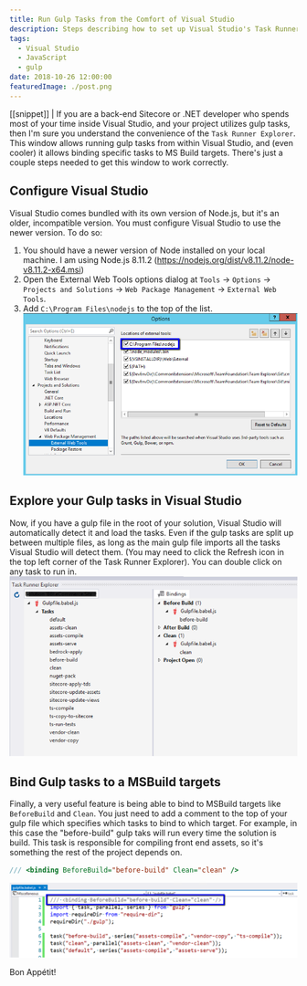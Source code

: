 ```yaml
---
title: Run Gulp Tasks from the Comfort of Visual Studio
description: Steps describing how to set up Visual Studio's Task Runner Explorer to recognize and run gulp tasks found in the solution root.
tags:
  - Visual Studio
  - JavaScript
  - gulp
date: 2018-10-26 12:00:00
featuredImage: ./post.png
---
```


[[snippet]]
| If you are a back-end Sitecore or .NET developer who spends most of your time inside Visual Studio, and your project utilizes gulp tasks, then I'm sure you understand the convenience of the `Task Runner Explorer`. This window allows running gulp tasks from within Visual Studio, and (even cooler) it allows binding specific tasks to MS Build targets. There's just a couple steps needed to get this window to work correctly.

## Configure Visual Studio
Visual Studio comes bundled with its own version of Node.js, but it's an older, incompatible version.  You must configure Visual Studio to use the newer version. To do so:
1. You should have a newer version of Node installed on your local machine. I am using Node.js 8.11.2 (https://nodejs.org/dist/v8.11.2/node-v8.11.2-x64.msi)
2. Open the External Web Tools options dialog at `Tools` -> `Options` -> `Projects and Solutions` -> `Web Package Management` -> `External Web Tools`.
2. Add `C:\Program Files\nodejs` to the top of the list.
![](./vs_node_configuration.png)

## Explore your Gulp tasks in Visual Studio
Now, if you have a gulp file in the root of your solution, Visual Studio will automatically detect it and load the tasks. Even if the gulp tasks are split up between multiple files, as long as the main gulp file imports all the tasks Visual Studio will detect them. (You may need to click the Refresh icon in the top left corner of the Task Runner Explorer). You can double click on any task to run in.
![](./gulp_tasks.png)

## Bind Gulp tasks to a MSBuild targets
Finally, a very useful feature is being able to bind to MSBuild targets like `BeforeBuild` and `Clean`. You just need to add a comment to the top of your gulp file which specifies which tasks to bind to which target. For example, in this case the "before-build" gulp taks will run every time the solution is build. This task is responsible for compiling front end assets, so it's something the rest of the project depends on.

```javascript
/// <binding BeforeBuild="before-build" Clean="clean" />
```

![](./tasks_bindings.png)

Bon Appétit!